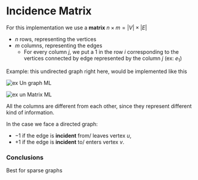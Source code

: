 # Incidence Matrix

For this implementation we use a **matrix** $n \times m = |V| \times |E|$

* $n$ rows, representing the vertices
* $m$ columns, representing the edges
  * For every column $j$, we put a $1$ in the row $i$ corresponding to the vertices
  connected by edge represented by the column $j$ (ex: $e_{1}$)

Example: this undirected graph right here, would be implemented like this

![ex Un graph ML](https://github.com/PayThePizzo/DataStrutucures-Algorithms/blob/main/Resources/exUngraphIM.png?raw=TRUE)

![ex un Matrix ML](https://github.com/PayThePizzo/DataStrutucures-Algorithms/blob/main/Resources/exUnmatrixIM.png?raw=TRUE)

All the columns are different from each other, since they represent different kind of
information.

In the case we face a directed graph:

* $-1$ if the edge is **incident** from/ leaves vertex $u$,
* $+1$ if the edge is **incident** to/ enters vertex $v$.

### Conclusions

Best for sparse graphs
